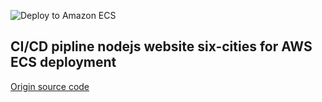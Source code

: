 ![Deploy to Amazon ECS](https://github.com/kkkooosss/six-cities-nodejs-pipeline/workflows/Deploy%20to%20Amazon%20ECS/badge.svg)

## CI/CD pipline nodejs website six-cities for AWS ECS deployment

[Origin source code](https://github.com/alexkachar/198060-six-cities-4)
